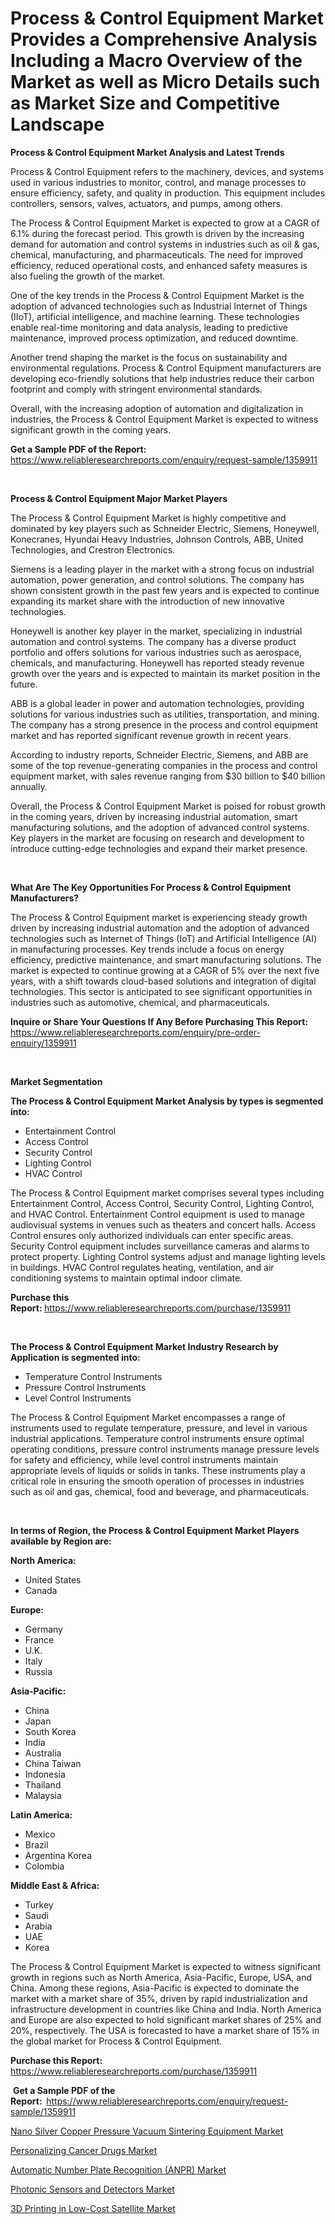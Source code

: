 <p><h1>Process & Control Equipment Market Provides a Comprehensive Analysis Including a Macro Overview of the Market as well as Micro Details such as Market Size and Competitive Landscape</h1></p><p><strong>Process & Control Equipment Market Analysis and Latest Trends</strong></p>
<p><p>Process & Control Equipment refers to the machinery, devices, and systems used in various industries to monitor, control, and manage processes to ensure efficiency, safety, and quality in production. This equipment includes controllers, sensors, valves, actuators, and pumps, among others.</p><p>The Process & Control Equipment Market is expected to grow at a CAGR of 6.1% during the forecast period. This growth is driven by the increasing demand for automation and control systems in industries such as oil & gas, chemical, manufacturing, and pharmaceuticals. The need for improved efficiency, reduced operational costs, and enhanced safety measures is also fueling the growth of the market.</p><p>One of the key trends in the Process & Control Equipment Market is the adoption of advanced technologies such as Industrial Internet of Things (IIoT), artificial intelligence, and machine learning. These technologies enable real-time monitoring and data analysis, leading to predictive maintenance, improved process optimization, and reduced downtime.</p><p>Another trend shaping the market is the focus on sustainability and environmental regulations. Process & Control Equipment manufacturers are developing eco-friendly solutions that help industries reduce their carbon footprint and comply with stringent environmental standards.</p><p>Overall, with the increasing adoption of automation and digitalization in industries, the Process & Control Equipment Market is expected to witness significant growth in the coming years.</p></p>
<p><strong>Get a Sample PDF of the Report:&nbsp;</strong> <a href="https://www.reliableresearchreports.com/enquiry/request-sample/1359911">https://www.reliableresearchreports.com/enquiry/request-sample/1359911</a></p>
<p>&nbsp;</p>
<p><strong>Process & Control Equipment Major Market Players</strong></p>
<p><p>The Process & Control Equipment Market is highly competitive and dominated by key players such as Schneider Electric, Siemens, Honeywell, Konecranes, Hyundai Heavy Industries, Johnson Controls, ABB, United Technologies, and Crestron Electronics.</p><p>Siemens is a leading player in the market with a strong focus on industrial automation, power generation, and control solutions. The company has shown consistent growth in the past few years and is expected to continue expanding its market share with the introduction of new innovative technologies.</p><p>Honeywell is another key player in the market, specializing in industrial automation and control systems. The company has a diverse product portfolio and offers solutions for various industries such as aerospace, chemicals, and manufacturing. Honeywell has reported steady revenue growth over the years and is expected to maintain its market position in the future.</p><p>ABB is a global leader in power and automation technologies, providing solutions for various industries such as utilities, transportation, and mining. The company has a strong presence in the process and control equipment market and has reported significant revenue growth in recent years.</p><p>According to industry reports, Schneider Electric, Siemens, and ABB are some of the top revenue-generating companies in the process and control equipment market, with sales revenue ranging from $30 billion to $40 billion annually.</p><p>Overall, the Process & Control Equipment Market is poised for robust growth in the coming years, driven by increasing industrial automation, smart manufacturing solutions, and the adoption of advanced control systems. Key players in the market are focusing on research and development to introduce cutting-edge technologies and expand their market presence.</p></p>
<p>&nbsp;</p>
<p><strong>What Are The Key Opportunities For Process & Control Equipment Manufacturers?</strong></p>
<p><p>The Process & Control Equipment market is experiencing steady growth driven by increasing industrial automation and the adoption of advanced technologies such as Internet of Things (IoT) and Artificial Intelligence (AI) in manufacturing processes. Key trends include a focus on energy efficiency, predictive maintenance, and smart manufacturing solutions. The market is expected to continue growing at a CAGR of 5% over the next five years, with a shift towards cloud-based solutions and integration of digital technologies. This sector is anticipated to see significant opportunities in industries such as automotive, chemical, and pharmaceuticals.</p></p>
<p><strong>Inquire or Share Your Questions If Any Before Purchasing This Report:</strong> <a href="https://www.reliableresearchreports.com/enquiry/pre-order-enquiry/1359911">https://www.reliableresearchreports.com/enquiry/pre-order-enquiry/1359911</a></p>
<p>&nbsp;</p>
<p><strong>Market Segmentation</strong></p>
<p><strong>The Process & Control Equipment Market Analysis by types is segmented into:</strong></p>
<p><ul><li>Entertainment Control</li><li>Access Control</li><li>Security Control</li><li>Lighting Control</li><li>HVAC Control</li></ul></p>
<p><p>The Process & Control Equipment market comprises several types including Entertainment Control, Access Control, Security Control, Lighting Control, and HVAC Control. Entertainment Control equipment is used to manage audiovisual systems in venues such as theaters and concert halls. Access Control ensures only authorized individuals can enter specific areas. Security Control equipment includes surveillance cameras and alarms to protect property. Lighting Control systems adjust and manage lighting levels in buildings. HVAC Control regulates heating, ventilation, and air conditioning systems to maintain optimal indoor climate.</p></p>
<p><strong>Purchase this Report:&nbsp;</strong><a href="https://www.reliableresearchreports.com/purchase/1359911">https://www.reliableresearchreports.com/purchase/1359911</a></p>
<p>&nbsp;</p>
<p><strong>The Process & Control Equipment Market Industry Research by Application is segmented into:</strong></p>
<p><ul><li>Temperature Control Instruments</li><li>Pressure Control Instruments</li><li>Level Control Instruments</li></ul></p>
<p><p>The Process & Control Equipment Market encompasses a range of instruments used to regulate temperature, pressure, and level in various industrial applications. Temperature control instruments ensure optimal operating conditions, pressure control instruments manage pressure levels for safety and efficiency, while level control instruments maintain appropriate levels of liquids or solids in tanks. These instruments play a critical role in ensuring the smooth operation of processes in industries such as oil and gas, chemical, food and beverage, and pharmaceuticals.</p></p>
<p>&nbsp;</p>
<p><strong>In terms of Region, the Process & Control Equipment Market Players available by Region are:</strong></p>
<p>
    <p> <strong> North America: </strong>
        <ul>
            <li>United States</li>
            <li>Canada</li>
        </ul>
        </p> 
    <p> <strong> Europe: </strong>
        <ul>
            <li>Germany</li>
            <li>France</li>
            <li>U.K.</li>
            <li>Italy</li>
            <li>Russia</li>
        </ul>
        </p> 
    <p> <strong> Asia-Pacific: </strong>
        <ul>
            <li>China</li>
            <li>Japan</li>
            <li>South Korea</li>
            <li>India</li>
            <li>Australia</li>
            <li>China Taiwan</li>
            <li>Indonesia</li>
            <li>Thailand</li>
            <li>Malaysia</li>
        </ul>
        </p> 
    <p> <strong> Latin America: </strong>
        <ul>
            <li>Mexico</li>
            <li>Brazil</li>
            <li>Argentina Korea</li>
            <li>Colombia</li>
        </ul>
        </p> 
    <p> <strong> Middle East & Africa: </strong>
        <ul>
            <li>Turkey</li>
            <li>Saudi</li>
            <li>Arabia</li>
            <li>UAE</li>
            <li>Korea</li>
        </ul>
    </p>
    </p>
<p><p>The Process & Control Equipment Market is expected to witness significant growth in regions such as North America, Asia-Pacific, Europe, USA, and China. Among these regions, Asia-Pacific is expected to dominate the market with a market share of 35%, driven by rapid industrialization and infrastructure development in countries like China and India. North America and Europe are also expected to hold significant market shares of 25% and 20%, respectively. The USA is forecasted to have a market share of 15% in the global market for Process & Control Equipment.</p></p>
<p><strong>Purchase this Report: </strong><a href="https://www.reliableresearchreports.com/purchase/1359911">https://www.reliableresearchreports.com/purchase/1359911</a></p>
<p>&nbsp;<strong>Get a Sample PDF of the Report:&nbsp;&nbsp;</strong><a href="https://www.reliableresearchreports.com/enquiry/request-sample/1359911">https://www.reliableresearchreports.com/enquiry/request-sample/1359911</a></p>
<p><strong></strong></p>
<p><p><a href="https://medium.com/@anamariaagolli86/nano-silver-copper-pressure-vacuum-sintering-equipment-market-analysis-and-sze-forecasted-for-cde732d32022">Nano Silver Copper Pressure Vacuum Sintering Equipment Market</a></p><p><a href="https://github.com/mharielmesa/Market-Research-Report-List-1/blob/main/personalizing-cancer-drugs-market.md">Personalizing Cancer Drugs Market</a></p><p><a href="https://medium.com/@ruthmorales25/automatic-number-plate-recognition-anpr-market-comprehensive-assessment-by-type-application-69adefbc81b2">Automatic Number Plate Recognition (ANPR) Market</a></p><p><a href="https://github.com/suaretopek9/Market-Research-Report-List-1/blob/main/photonic-sensors-and-detectors-market.md">Photonic Sensors and Detectors Market</a></p><p><a href="https://medium.com/@ruthmorales25/3d-printing-in-low-cost-satellite-market-report-reveals-the-latest-trends-and-growth-opportunities-416e4ad6b666">3D Printing in Low-Cost Satellite Market</a></p></p>